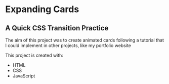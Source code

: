 # Expanding Cards
## A Quick CSS Transition Practice

The aim of this project was to create animated cards following a tutorial that I could implement in other projects, like my portfolio website

This project is created with:
- HTML
- CSS
- JavaScript
